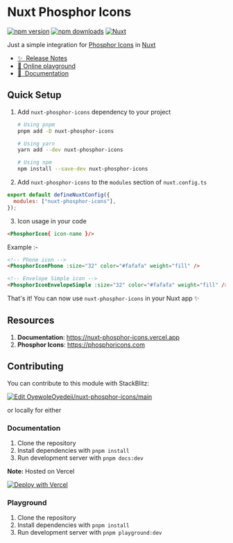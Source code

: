 # Nuxt Phosphor Icons

[![npm version][npm-version-src]][npm-version-href]
[![npm downloads][npm-downloads-src]][npm-downloads-href]
[![Nuxt][nuxt-src]][nuxt-href]

Just a simple integration for [Phosphor Icons](https://phosphoricons.com) in [Nuxt](https://nuxt.com)

- [✨ &nbsp;Release Notes](https://nuxt-phosphor-icons.vercel.app/release-notes)
- [🏀 Online playground][playground-href]
- [📖 &nbsp;Documentation](https://nuxt-phosphor-icons.vercel.app)

## Quick Setup

1. Add `nuxt-phosphor-icons` dependency to your project

   ```bash
   # Using pnpm
   pnpm add -D nuxt-phosphor-icons

   # Using yarn
   yarn add --dev nuxt-phosphor-icons

   # Using npm
   npm install --save-dev nuxt-phosphor-icons
   ```

2. Add `nuxt-phosphor-icons` to the `modules` section of `nuxt.config.ts`

```js
export default defineNuxtConfig({
  modules: ["nuxt-phosphor-icons"],
});
```

3. Icon usage in your code
```html
<PhosphorIcon{ icon-name }/>
```

Example :-
```html
<!-- Phone icon -->
<PhosphorIconPhone :size="32" color="#fafafa" weight="fill" />

<!-- Envelope Simple icon -->
<PhosphorIconEnvelopeSimple :size="32" color="#fafafa" weight="fill" />
```

That's it! You can now use `nuxt-phosphor-icons` in your Nuxt app ✨

## Resources

1. **Documentation**: <https://nuxt-phosphor-icons.vercel.app>
2. **Phosphor Icons**: <https://phosphoricons.com>

## Contributing

You can contribute to this module with StackBlitz:

[![Edit OyewoleOyedeji/nuxt-phosphor-icons/main][playground-src]][playground-href]

or locally for either

### Documentation

1. Clone the repository
2. Install dependencies with `pnpm install`
3. Run development server with `pnpm docs:dev`

**Note:** Hosted on Vercel

[![Deploy with Vercel][vercel-src]][vercel-href]

### Playground

1. Clone the repository
2. Install dependencies with `pnpm install`
3. Run development server with `pnpm playground:dev`

<!-- Badges -->

[npm-version-src]: https://img.shields.io/npm/v/nuxt-phosphor-icons/latest.svg?style=flat&colorA=18181B&colorB=28CF8D
[npm-version-href]: https://npmjs.com/package/nuxt-phosphor-icons
[npm-downloads-src]: https://img.shields.io/npm/dm/nuxt-phosphor-icons.svg?style=flat&colorA=18181B&colorB=28CF8D
[npm-downloads-href]: https://npmjs.com/package/nuxt-phosphor-icons
[nuxt-src]: https://img.shields.io/badge/Nuxt-18181B?logo=nuxt.js
[nuxt-href]: https://nuxt.com
[playground-src]: https://developer.stackblitz.com/img/open_in_stackblitz.svg
[playground-href]: https://stackblitz.com/~/github.com/OyewoleOyedeji/nuxt-phosphor-icons
[vercel-src]: https://vercel.com/button
[vercel-href]: https://vercel.com/new/clone?repository-url=https%3A%2F%2Fgithub.com%2FOyewoleOyedeji%2Fnuxt-phosphor-icons
